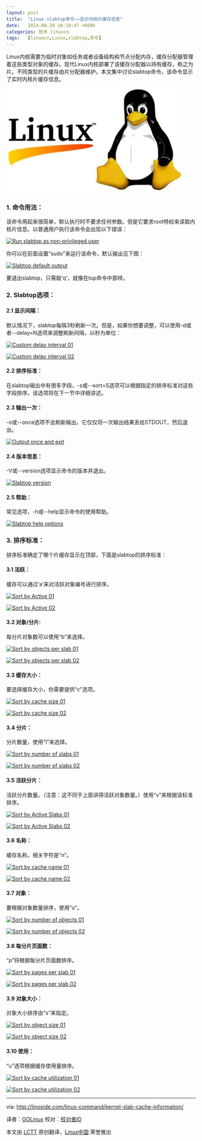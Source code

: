 ```yaml
---
layout: post
title:	"Linux slabtop命令——显示内核片缓存信息"
date:	2014-08-28 10:10:47 +0800 
categories:	技术 linuxcn 
tags:	[linuxcn,Linux,slabtop,命令]
---
```



Linux内核需要为临时对象如任务或者设备结构和节点分配内存，缓存分配器管理着这些类型对象的缓存。现代Linux内核部署了该缓存分配器以持有缓存，称之为片。不同类型的片缓存由片分配器维护。本文集中讨论slabtop命令，该命令显示了实时内核片缓存信息。


![](/Asserts/Images/album/201408/28/100951fqnnrfec6pzcypcc.jpg)


### 1. 命令用法：


该命令用起来很简单，默认执行时不要求任何参数。但是它要求root特权来读取内核片信息。以普通用户执行该命令会出现以下错误：


[![Run slabtop as non-privileged user](https://camo.githubusercontent.com/870d865203f498fc27a62bbfb0c7084f9a5929da/687474703a2f2f6c696e6f786964652e636f6d2f77702d636f6e74656e742f75706c6f6164732f323031342f30372f3030312e736c6162746f705f6e6f726d616c5f757365722e706e67)](https://camo.githubusercontent.com/870d865203f498fc27a62bbfb0c7084f9a5929da/687474703a2f2f6c696e6f786964652e636f6d2f77702d636f6e74656e742f75706c6f6164732f323031342f30372f3030312e736c6162746f705f6e6f726d616c5f757365722e706e67)


你可以在前面设置“sudo”来运行该命令，默认输出见下图：


[![Slabtop default output](https://camo.githubusercontent.com/ee7965ddf2ae63ef6ef783211f7553949a8f874c/687474703a2f2f6c696e6f786964652e636f6d2f77702d636f6e74656e742f75706c6f6164732f323031342f30372f3030322e736c6162746f705f6f75747075742e706e67)](https://camo.githubusercontent.com/ee7965ddf2ae63ef6ef783211f7553949a8f874c/687474703a2f2f6c696e6f786964652e636f6d2f77702d636f6e74656e742f75706c6f6164732f323031342f30372f3030322e736c6162746f705f6f75747075742e706e67)


要退出slabtop，只需敲‘q’，就像在top命令中那样。


### 2. Slabtop选项：


#### 2.1 显示间隔：


默认情况下，slabtop每隔3秒刷新一次。但是，如果你想要调整，可以使用-d或者--delay=N选项来调整刷新间隔，以秒为单位：


[![Custom delay interval 01](https://camo.githubusercontent.com/c116fd6a7cd99af53ff8535cd930537317bbdb77/687474703a2f2f6c696e6f786964652e636f6d2f77702d636f6e74656e742f75706c6f6164732f323031342f30372f3030332e736c6162746f705f64656c617930312e706e67)](https://camo.githubusercontent.com/c116fd6a7cd99af53ff8535cd930537317bbdb77/687474703a2f2f6c696e6f786964652e636f6d2f77702d636f6e74656e742f75706c6f6164732f323031342f30372f3030332e736c6162746f705f64656c617930312e706e67)


[![Custom delay interval 02](https://camo.githubusercontent.com/4a513cb280fede7ce35e524cde7d75563dda9311/687474703a2f2f6c696e6f786964652e636f6d2f77702d636f6e74656e742f75706c6f6164732f323031342f30372f3030342e736c6162746f705f64656c617930322e706e67)](https://camo.githubusercontent.com/4a513cb280fede7ce35e524cde7d75563dda9311/687474703a2f2f6c696e6f786964652e636f6d2f77702d636f6e74656e742f75706c6f6164732f323031342f30372f3030342e736c6162746f705f64656c617930322e706e67)


#### 2.2 排序标准：


在slabtop输出中有很多字段，-s或--sort=S选项可以根据指定的排序标准对这些字段排序。该选项将在下一节中详细讲述。


#### 2.3 输出一次：


-o或--once选项不会刷新输出，它仅仅将一次输出结果丢给STDOUT，然后退出。


[![Output once and exit](https://camo.githubusercontent.com/991fb5f7539890abdf309573fd331bfc783b9ed5/687474703a2f2f6c696e6f786964652e636f6d2f77702d636f6e74656e742f75706c6f6164732f323031342f30372f3030352e736c6162746f705f6f75747075745f6f6e63652e706e67)](https://camo.githubusercontent.com/991fb5f7539890abdf309573fd331bfc783b9ed5/687474703a2f2f6c696e6f786964652e636f6d2f77702d636f6e74656e742f75706c6f6164732f323031342f30372f3030352e736c6162746f705f6f75747075745f6f6e63652e706e67)


#### 2.4 版本信息：


-V或--version选项显示命令的版本并退出。


[![Slabtop version](https://camo.githubusercontent.com/8ccca1086a95b0c2a7c20e449810029bcab0cfa2/687474703a2f2f6c696e6f786964652e636f6d2f77702d636f6e74656e742f75706c6f6164732f323031342f30372f3030362e736c6162746f705f76657273696f6e2e706e67)](https://camo.githubusercontent.com/8ccca1086a95b0c2a7c20e449810029bcab0cfa2/687474703a2f2f6c696e6f786964652e636f6d2f77702d636f6e74656e742f75706c6f6164732f323031342f30372f3030362e736c6162746f705f76657273696f6e2e706e67)


#### 2.5 帮助：


常见选项，-h或--help显示命令的使用帮助。


[![Slabtop help options](https://camo.githubusercontent.com/704470ccd2b7aee559c97607d14075d069d5548d/687474703a2f2f6c696e6f786964652e636f6d2f77702d636f6e74656e742f75706c6f6164732f323031342f30372f3030372e736c6162746f705f68656c702e706e67)](https://camo.githubusercontent.com/704470ccd2b7aee559c97607d14075d069d5548d/687474703a2f2f6c696e6f786964652e636f6d2f77702d636f6e74656e742f75706c6f6164732f323031342f30372f3030372e736c6162746f705f68656c702e706e67)


### 3. 排序标准：


排序标准确定了哪个片缓存显示在顶部，下面是slabtop的排序标准：


#### 3.1 活跃：


缓存可以通过‘a’来对活跃对象编号进行排序。


[![Sort by Active 01](https://camo.githubusercontent.com/c8a1766e10222ef78d468040d647fc8a255325bf/687474703a2f2f6c696e6f786964652e636f6d2f77702d636f6e74656e742f75706c6f6164732f323031342f30372f3030382e736c6162746f705f736f72745f61637469766530312e706e67)](https://camo.githubusercontent.com/c8a1766e10222ef78d468040d647fc8a255325bf/687474703a2f2f6c696e6f786964652e636f6d2f77702d636f6e74656e742f75706c6f6164732f323031342f30372f3030382e736c6162746f705f736f72745f61637469766530312e706e67)


[![Sort by Active 02](https://camo.githubusercontent.com/c6776c920132786af55879467fe346b3a8418df8/687474703a2f2f6c696e6f786964652e636f6d2f77702d636f6e74656e742f75706c6f6164732f323031342f30372f3030392e736c6162746f705f736f72745f61637469766530322e706e67)](https://camo.githubusercontent.com/c6776c920132786af55879467fe346b3a8418df8/687474703a2f2f6c696e6f786964652e636f6d2f77702d636f6e74656e742f75706c6f6164732f323031342f30372f3030392e736c6162746f705f736f72745f61637469766530322e706e67)


#### 3.2 对象/分片:


每分片对象数可以使用“b”来选择。


[![Sort by objects per slab 01](https://camo.githubusercontent.com/657e3dedcc882e2cb9d7f8dd0a2c9e67d8081ff6/687474703a2f2f6c696e6f786964652e636f6d2f77702d636f6e74656e742f75706c6f6164732f323031342f30372f3031302e736c6162746f705f736f72745f6f626a736c616230312e706e67)](https://camo.githubusercontent.com/657e3dedcc882e2cb9d7f8dd0a2c9e67d8081ff6/687474703a2f2f6c696e6f786964652e636f6d2f77702d636f6e74656e742f75706c6f6164732f323031342f30372f3031302e736c6162746f705f736f72745f6f626a736c616230312e706e67)


[![Sort by objects per slab 02](https://camo.githubusercontent.com/1118c8ecf09b1c8fae5522048a8cc7f7252a0cfe/687474703a2f2f6c696e6f786964652e636f6d2f77702d636f6e74656e742f75706c6f6164732f323031342f30372f3031312e736c6162746f705f736f72745f6f626a736c616230322e706e67)](https://camo.githubusercontent.com/1118c8ecf09b1c8fae5522048a8cc7f7252a0cfe/687474703a2f2f6c696e6f786964652e636f6d2f77702d636f6e74656e742f75706c6f6164732f323031342f30372f3031312e736c6162746f705f736f72745f6f626a736c616230322e706e67)


#### 3.3 缓存大小：


要选择缓存大小，你需要提供“c”选项。


[![Sort by cache size 01](https://camo.githubusercontent.com/67ab371d8274fe3fa94d1427b06364a09ba5a108/687474703a2f2f6c696e6f786964652e636f6d2f77702d636f6e74656e742f75706c6f6164732f323031342f30372f3031322e736c6162746f705f736f72745f63616368655f73697a6530312e706e67)](https://camo.githubusercontent.com/67ab371d8274fe3fa94d1427b06364a09ba5a108/687474703a2f2f6c696e6f786964652e636f6d2f77702d636f6e74656e742f75706c6f6164732f323031342f30372f3031322e736c6162746f705f736f72745f63616368655f73697a6530312e706e67)


[![Sort by cache size 02](https://camo.githubusercontent.com/c2298c754cdbf96080571ad37c6b5b8b6ddc6ff2/687474703a2f2f6c696e6f786964652e636f6d2f77702d636f6e74656e742f75706c6f6164732f323031342f30372f3031332e736c6162746f705f736f72745f63616368655f73697a6530322e706e67)](https://camo.githubusercontent.com/c2298c754cdbf96080571ad37c6b5b8b6ddc6ff2/687474703a2f2f6c696e6f786964652e636f6d2f77702d636f6e74656e742f75706c6f6164732f323031342f30372f3031332e736c6162746f705f736f72745f63616368655f73697a6530322e706e67)


#### 3.4 分片：


分片数量，使用“l”来选择。


[![Sort by number of slabs 01](https://camo.githubusercontent.com/d21639f60418282b5b03b1da90705dbbe712d605/687474703a2f2f6c696e6f786964652e636f6d2f77702d636f6e74656e742f75706c6f6164732f323031342f30372f3031342e736c6162746f705f736f72745f736c61627330312e706e67)](https://camo.githubusercontent.com/d21639f60418282b5b03b1da90705dbbe712d605/687474703a2f2f6c696e6f786964652e636f6d2f77702d636f6e74656e742f75706c6f6164732f323031342f30372f3031342e736c6162746f705f736f72745f736c61627330312e706e67)


[![Sort by number of slabs 02](https://camo.githubusercontent.com/bdb20e8661e42a5a0367e341bca28a435b588aff/687474703a2f2f6c696e6f786964652e636f6d2f77702d636f6e74656e742f75706c6f6164732f323031342f30372f3031352e736c6162746f705f736f72745f736c61627330322e706e67)](https://camo.githubusercontent.com/bdb20e8661e42a5a0367e341bca28a435b588aff/687474703a2f2f6c696e6f786964652e636f6d2f77702d636f6e74656e742f75706c6f6164732f323031342f30372f3031352e736c6162746f705f736f72745f736c61627330322e706e67)


#### 3.5 活跃分片：


活跃分片数量。（注意：这不同于上面讲得活跃对象数量。）使用“v”来根据该标准排序。


[![Sort by Active Slabs 01](https://camo.githubusercontent.com/0575862d850002db7550d86f2dc458a2119537b3/687474703a2f2f6c696e6f786964652e636f6d2f77702d636f6e74656e742f75706c6f6164732f323031342f30372f3031362e736c6162746f705f736f72745f6163746976655f736c61627330312e706e67)](https://camo.githubusercontent.com/0575862d850002db7550d86f2dc458a2119537b3/687474703a2f2f6c696e6f786964652e636f6d2f77702d636f6e74656e742f75706c6f6164732f323031342f30372f3031362e736c6162746f705f736f72745f6163746976655f736c61627330312e706e67)


[![Sort by Active Slabs 02](https://camo.githubusercontent.com/f6a067be5d7f308655418e8265a36a22718f05e4/687474703a2f2f6c696e6f786964652e636f6d2f77702d636f6e74656e742f75706c6f6164732f323031342f30372f3031372e736c6162746f705f736f72745f6163746976655f736c61627330322e706e67)](https://camo.githubusercontent.com/f6a067be5d7f308655418e8265a36a22718f05e4/687474703a2f2f6c696e6f786964652e636f6d2f77702d636f6e74656e742f75706c6f6164732f323031342f30372f3031372e736c6162746f705f736f72745f6163746976655f736c61627330322e706e67)


#### 3.6 名称：


缓存名称。相关字符是“n”。


[![Sort by cache name 01](https://camo.githubusercontent.com/b34caf09dfd3dbb5f803cf49a5fcd50806b590d2/687474703a2f2f6c696e6f786964652e636f6d2f77702d636f6e74656e742f75706c6f6164732f323031342f30372f3031382e736c6162746f705f736f72745f63616368655f6e616d6530312e706e67)](https://camo.githubusercontent.com/b34caf09dfd3dbb5f803cf49a5fcd50806b590d2/687474703a2f2f6c696e6f786964652e636f6d2f77702d636f6e74656e742f75706c6f6164732f323031342f30372f3031382e736c6162746f705f736f72745f63616368655f6e616d6530312e706e67)


[![Sort by cache name 02](https://camo.githubusercontent.com/4d39496b3a80ca137ce00ba377e4a9f52017d596/687474703a2f2f6c696e6f786964652e636f6d2f77702d636f6e74656e742f75706c6f6164732f323031342f30372f3031392e736c6162746f705f736f72745f63616368655f6e616d6530322e706e67)](https://camo.githubusercontent.com/4d39496b3a80ca137ce00ba377e4a9f52017d596/687474703a2f2f6c696e6f786964652e636f6d2f77702d636f6e74656e742f75706c6f6164732f323031342f30372f3031392e736c6162746f705f736f72745f63616368655f6e616d6530322e706e67)


#### 3.7 对象：


要根据对象数量排序，使用“o”。


[![Sort by number of objects 01](https://camo.githubusercontent.com/87cfb2e2443efa81a16930c0ed7e164d5d8691fe/687474703a2f2f6c696e6f786964652e636f6d2f77702d636f6e74656e742f75706c6f6164732f323031342f30372f3032302e736c6162746f705f736f72745f6f626a6563746e756e62657230312e706e67)](https://camo.githubusercontent.com/87cfb2e2443efa81a16930c0ed7e164d5d8691fe/687474703a2f2f6c696e6f786964652e636f6d2f77702d636f6e74656e742f75706c6f6164732f323031342f30372f3032302e736c6162746f705f736f72745f6f626a6563746e756e62657230312e706e67)


[![Sort by number of objects 02](https://camo.githubusercontent.com/0eb88bba4e182b7b29a2028ce9bd2fa5a9a259f8/687474703a2f2f6c696e6f786964652e636f6d2f77702d636f6e74656e742f75706c6f6164732f323031342f30372f3032312e736c6162746f705f736f72745f6f626a6563746e756e62657230322e706e67)](https://camo.githubusercontent.com/0eb88bba4e182b7b29a2028ce9bd2fa5a9a259f8/687474703a2f2f6c696e6f786964652e636f6d2f77702d636f6e74656e742f75706c6f6164732f323031342f30372f3032312e736c6162746f705f736f72745f6f626a6563746e756e62657230322e706e67)


#### 3.8 每分片页面数：


“p”将根据每分片页面数排序。


[![Sort by pages per slab 01](https://camo.githubusercontent.com/d651e94d59c26d9cea8c19245eb9508d89240263/687474703a2f2f6c696e6f786964652e636f6d2f77702d636f6e74656e742f75706c6f6164732f323031342f30372f3032322e736c6162746f705f736f72745f7061676573706572736c616230312e706e67)](https://camo.githubusercontent.com/d651e94d59c26d9cea8c19245eb9508d89240263/687474703a2f2f6c696e6f786964652e636f6d2f77702d636f6e74656e742f75706c6f6164732f323031342f30372f3032322e736c6162746f705f736f72745f7061676573706572736c616230312e706e67)


[![Sort by pages per slab 02](https://camo.githubusercontent.com/39244a9379b0ccc1f18461d1f6d0afab66c015ec/687474703a2f2f6c696e6f786964652e636f6d2f77702d636f6e74656e742f75706c6f6164732f323031342f30372f3032332e736c6162746f705f736f72745f7061676573706572736c616230322e706e67)](https://camo.githubusercontent.com/39244a9379b0ccc1f18461d1f6d0afab66c015ec/687474703a2f2f6c696e6f786964652e636f6d2f77702d636f6e74656e742f75706c6f6164732f323031342f30372f3032332e736c6162746f705f736f72745f7061676573706572736c616230322e706e67)


#### 3.9 对象大小：


对象大小排序由“s”来指定。


[![Sort by object size 01](https://camo.githubusercontent.com/7ee99649fd5b933917b84fbd9a995db2f6529c35/687474703a2f2f6c696e6f786964652e636f6d2f77702d636f6e74656e742f75706c6f6164732f323031342f30372f3032342e736c6162746f705f736f72745f6f626a6563745f73697a6530312e706e67)](https://camo.githubusercontent.com/7ee99649fd5b933917b84fbd9a995db2f6529c35/687474703a2f2f6c696e6f786964652e636f6d2f77702d636f6e74656e742f75706c6f6164732f323031342f30372f3032342e736c6162746f705f736f72745f6f626a6563745f73697a6530312e706e67)


[![Sort by object size 02](https://camo.githubusercontent.com/be10175f68274599185e0ed8156bf515313f439e/687474703a2f2f6c696e6f786964652e636f6d2f77702d636f6e74656e742f75706c6f6164732f323031342f30372f3032352e736c6162746f705f736f72745f6f626a6563745f73697a6530322e706e67)](https://camo.githubusercontent.com/be10175f68274599185e0ed8156bf515313f439e/687474703a2f2f6c696e6f786964652e636f6d2f77702d636f6e74656e742f75706c6f6164732f323031342f30372f3032352e736c6162746f705f736f72745f6f626a6563745f73697a6530322e706e67)


#### 3.10 使用：


“u”选项根据缓存使用量排序。


[![Sort by cache utilization 01](https://camo.githubusercontent.com/d22f8ff7906d39a8e10ed9e427ca1683fc7f5d01/687474703a2f2f6c696e6f786964652e636f6d2f77702d636f6e74656e742f75706c6f6164732f323031342f30372f3032362e736c6162746f705f736f72745f63616368655f7574696c697a6174696f6e30312e706e67)](https://camo.githubusercontent.com/d22f8ff7906d39a8e10ed9e427ca1683fc7f5d01/687474703a2f2f6c696e6f786964652e636f6d2f77702d636f6e74656e742f75706c6f6164732f323031342f30372f3032362e736c6162746f705f736f72745f63616368655f7574696c697a6174696f6e30312e706e67)


[![Sort by cache utilization 02](https://camo.githubusercontent.com/d2cd40768d2df48c39c2724fb967a8b0f789397d/687474703a2f2f6c696e6f786964652e636f6d2f77702d636f6e74656e742f75706c6f6164732f323031342f30372f3032372e736c6162746f705f736f72745f63616368655f7574696c697a6174696f6e30322e706e67)](https://camo.githubusercontent.com/d2cd40768d2df48c39c2724fb967a8b0f789397d/687474703a2f2f6c696e6f786964652e636f6d2f77702d636f6e74656e742f75706c6f6164732f323031342f30372f3032372e736c6162746f705f736f72745f63616368655f7574696c697a6174696f6e30322e706e67)




---


via: <http://linoxide.com/linux-command/kernel-slab-cache-information/>


译者：[GOLinux](https://github.com/GOLinux) 校对：[校对者ID](https://github.com/%E6%A0%A1%E5%AF%B9%E8%80%85ID)


本文由 [LCTT](https://github.com/LCTT/TranslateProject) 原创翻译，[Linux中国](http://linux.cn/) 荣誉推出
